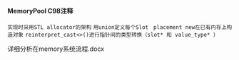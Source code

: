 #### MemoryPool C98注释
`实现时采用STL allocator的架构`
`用union定义每个Slot`
` placement new在已有内存上构造对象`
`reinterpret_cast<>()进行指针间的类型转换（slot* 和 value_type* ）`  

详细分析在memory系统流程.docx
